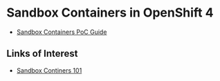 # Sandbox Containers in OpenShift 4

* [Sandbox Containers PoC Guide](docs/poc.md)

## Links of Interest

* [Sandbox Continers 101](https://cloud.redhat.com/blog/openshift-sandboxed-containers-101)
